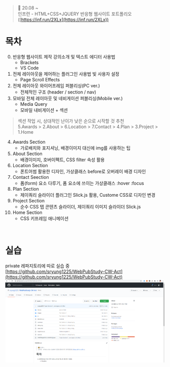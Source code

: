 ﻿> 👑  20.08 ~ <br>
> 인프런 - HTML+CSS+JQUERY 반응형 웹사이트 포트폴리오 ([https://inf.run/2XLx](https://inf.run/2XLx))

# 목차
0. 반응형 웹사이트 제작 강의소개 및 텍스트 에디터 사용법
   - Brackets
   - VS  Code
1. 전체 레이아웃을 제어하는 플러그인 사용법 빛 사용자 설정
   - Page Scroll Effects
2. 전체 레이아웃 와이어프레임 퍼블리싱(PC ver.)
   - 전체적인 구조 (header / section / nav)
3. 모바일 전체 레이아웃 및 네비게이션 퍼블리싱(Mobile ver.)
   - Media Query
   - 모바일 내비게이션 + 섹션

> 섹션 작업 시, 상대적인 난이가 낮은 순으로 시작할 것 추천<br>
> 5.Awards > 2.About > 6.Location > 7.Contact > 4.Plan > 3.Project > 1.Home

4. Awards Section
   - 가로배치와 포지셔닝, 배경이미지 대신에 img를 사용하는 팁
5. About Section
   - 배경이미지, 호버이펙트, CSS filter 속성 활용
6. Location Section
   - 폰트어썸 활용한 디자인, 가상클래스 before로 오버레이 배경 디자인
7. Contact Seection
   - 폼(form) 요소 다루기, 폼 요소에 쓰이는 가상클래스 :hover :focus
8. Plan Section
   - 제이쿼리 슬라이더 플러그인 Slick.js 활용, Custome CSS로 디자인 변경
9. Project Section
   - 순수 CSS 탭 콘텐츠 슬라이더, 제이쿼리 이미지 슬라이더 Slick.js 
10. Home Section 
    - CSS 키프레임 애니메이션

<br>

# 실습
private 레파지토리에 따로 실습 중<br>
[https://github.com/sryung1225/WebPubStudy-CW-Act](https://github.com/sryung1225/WebPubStudy-CW-Act)
![실습](Img/0.PNG)<br>
